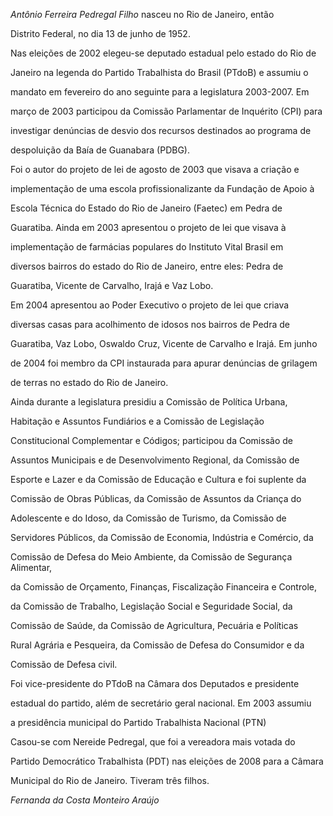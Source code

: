 

*Antônio Ferreira Pedregal Filho* nasceu no Rio de Janeiro, então

Distrito Federal, no dia 13 de junho de 1952.



Nas eleições de 2002 elegeu-se deputado estadual pelo estado do Rio de

Janeiro na legenda do Partido Trabalhista do Brasil (PTdoB) e assumiu o

mandato em fevereiro do ano seguinte para a legislatura 2003-2007. Em

março de 2003 participou da Comissão Parlamentar de Inquérito (CPI) para

investigar denúncias de desvio dos recursos destinados ao programa de

despoluição da Baía de Guanabara (PDBG).



Foi o autor do projeto de lei de agosto de 2003 que visava a criação e

implementação de uma escola profissionalizante da Fundação de Apoio à

Escola Técnica do Estado do Rio de Janeiro (Faetec) em Pedra de

Guaratiba. Ainda em 2003 apresentou o projeto de lei que visava à

implementação de farmácias populares do Instituto Vital Brasil em

diversos bairros do estado do Rio de Janeiro, entre eles: Pedra de

Guaratiba, Vicente de Carvalho, Irajá e Vaz Lobo.



Em 2004 apresentou ao Poder Executivo o projeto de lei que criava

diversas casas para acolhimento de idosos nos bairros de Pedra de

Guaratiba, Vaz Lobo, Oswaldo Cruz, Vicente de Carvalho e Irajá. Em junho

de 2004 foi membro da CPI instaurada para apurar denúncias de grilagem

de terras no estado do Rio de Janeiro.



Ainda durante a legislatura presidiu a Comissão de Política Urbana,

Habitação e Assuntos Fundiários e a Comissão de Legislação

Constitucional Complementar e Códigos; participou da Comissão de

Assuntos Municipais e de Desenvolvimento Regional, da Comissão de

Esporte e Lazer e da Comissão de Educação e Cultura e foi suplente da

Comissão de Obras Públicas, da Comissão de Assuntos da Criança do

Adolescente e do Idoso, da Comissão de Turismo, da Comissão de

Servidores Públicos, da Comissão de Economia, Indústria e Comércio, da

Comissão de Defesa do Meio Ambiente, da Comissão de Segurança Alimentar,

da Comissão de Orçamento, Finanças, Fiscalização Financeira e Controle,

da Comissão de Trabalho, Legislação Social e Seguridade Social, da

Comissão de Saúde, da Comissão de Agricultura, Pecuária e Políticas

Rural Agrária e Pesqueira, da Comissão de Defesa do Consumidor e da

Comissão de Defesa civil.



Foi vice-presidente do PTdoB na Câmara dos Deputados e presidente

estadual do partido, além de secretário geral nacional. Em 2003 assumiu

a presidência municipal do Partido Trabalhista Nacional (PTN)



Casou-se com Nereide Pedregal, que foi a vereadora mais votada do

Partido Democrático Trabalhista (PDT) nas eleições de 2008 para a Câmara

Municipal do Rio de Janeiro. Tiveram três filhos.



*Fernanda da Costa Monteiro Araújo*



